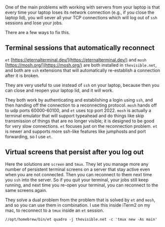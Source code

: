 One of the main problems with working with servers from your laptop is that every time your laptop loses its network connection (e.g., if you close the laptop lid), you will sever all your TCP connections which will log out of `ssh` sessions and lose your jobs.

There are a few ways to fix this.

## Terminal sessions that automatically reconnect


`et` [https://eternalterminal.dev/](https://eternalterminal.dev/) and `mosh` [https://mosh.org/](https://mosh.org/) are both installed in `thevisible.net`, and both are `ssh` extensions that will automatically re-establish a connection after it is broken.

They are very useful to use instead of `ssh` on your laptop, because then you can close and reopen your laptop lid, and it will work.

They both work by authenticating and establishing a login using `ssh`, and then handing off the connection to a reconnecting protocol.  `mosh` hands off to udp ports 60000-60100, and `et` uses tcp port 2022.  `mosh` is actually a terminal emulator that will support typeahead and do things like skip transmission of things that are no longer visible; it is designed to be good for very slow connections.   `et` focuses just on the reconnection problem.  `et` is newer and supports more ssh-like features like jumphosts and port forwarding, so I use `et`.


## Virtual screens that persist after you log out

Here the solutions are `screen` and `tmux`.  They let you manage more any number of persistent terminal screens on a server that stay active even when you are not connected.  Then you can reconnect to them next time you `ssh` into the server.  So if you quit your terminal, your jobs still keep running, and next time you re-open your terminal, you can reconnect to the same screens again.

They solve a dual problem from the problem that is solved by `et` and `mosh`, and so you can use them in combination.  I use this inside iTerm2 on my mac, to reconnect to a `tmux` inside an `et` session.

```
//opt/homebrew/bin/et quadro -j thevisible.net -c 'tmux new -As main'
```

